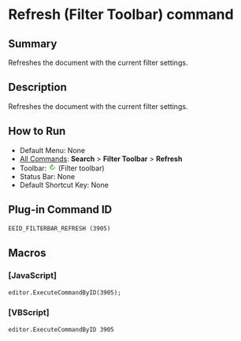 # Refresh (Filter Toolbar) command

## Summary

Refreshes the document with the current filter settings.

## Description

Refreshes the document with the current filter settings.

## How to Run

- Default Menu: None
- [All Commands](../tools/all_commands): **Search**
\> **Filter Toolbar** \> **Refresh**
- Toolbar: ![](../../images/refresh.png) (Filter toolbar)
- Status Bar: None
- Default Shortcut Key: None

## Plug-in Command ID

```
EEID_FILTERBAR_REFRESH (3905)
```

## Macros

### \[JavaScript\]

```
editor.ExecuteCommandByID(3905);
```

### \[VBScript\]

```
editor.ExecuteCommandByID 3905
```
